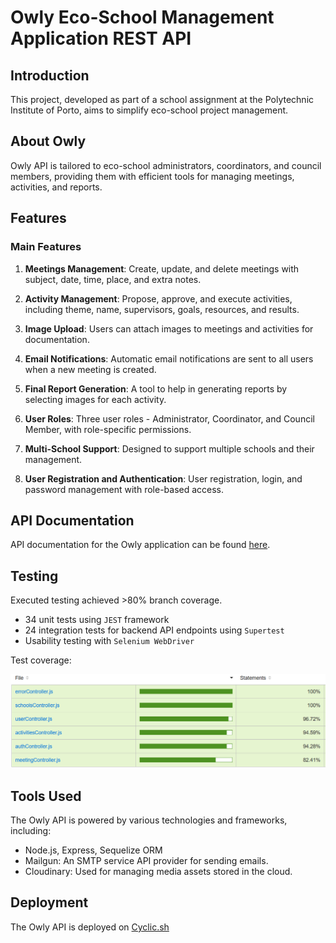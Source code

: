 # Owly Eco-School Management Application REST API

## Introduction

This project, developed as part of a school assignment at the Polytechnic Institute of Porto, aims to simplify eco-school project management.

## About Owly

Owly API is tailored to eco-school administrators, coordinators, and council members, providing them with efficient tools for managing meetings, activities, and reports.

## Features

### Main Features

1. **Meetings Management**: Create, update, and delete meetings with subject, date, time, place, and extra notes.

2. **Activity Management**: Propose, approve, and execute activities, including theme, name, supervisors, goals, resources, and results.

3. **Image Upload**: Users can attach images to meetings and activities for documentation.

4. **Email Notifications**: Automatic email notifications are sent to all users when a new meeting is created.

5. **Final Report Generation**: A tool to help in generating reports by selecting images for each activity.

6. **User Roles**: Three user roles - Administrator, Coordinator, and Council Member, with role-specific permissions.

7. **Multi-School Support**: Designed to support multiple schools and their management.

8. **User Registration and Authentication**: User registration, login, and password management with role-based access.

## API Documentation

API documentation for the Owly application can be found [here](https://documenter.getpostman.com/view/27220669/2s93sf2WDZ).

## Testing

Executed testing achieved >80% branch coverage.

- 34 unit tests using `JEST` framework
- 24 integration tests for backend API endpoints using `Supertest`
- Usability testing with `Selenium WebDriver`

Test coverage:

![Test Coverage](images/testing-coverage.png)

## Tools Used

The Owly API is powered by various technologies and frameworks, including:

- Node.js, Express, Sequelize ORM
- Mailgun: An SMTP service API provider for sending emails.
- Cloudinary: Used for managing media assets stored in the cloud.

## Deployment

The Owly API is deployed on [Cyclic.sh](https://cooperative-attire-goat.cyclic.app)
